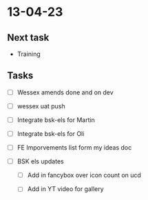 # 13-04-23

## Next task
- Training

## Tasks

- [ ] Wessex amends done and on dev
- [ ] wessex uat push

- [ ] Integrate bsk-els for Martin
- [ ] Integrate bsk-els for Oli

- [ ] FE Imporvements list form my ideas doc

- [ ] BSK els updates
  - [ ] Add in fancybox over icon count on ucd
  - [ ] Add in YT video for gallery

